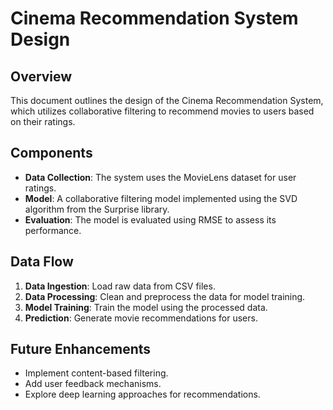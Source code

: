 # Cinema Recommendation System Design

## Overview
This document outlines the design of the Cinema Recommendation System, which utilizes collaborative filtering to recommend movies to users based on their ratings.

## Components
- **Data Collection**: The system uses the MovieLens dataset for user ratings.
- **Model**: A collaborative filtering model implemented using the SVD algorithm from the Surprise library.
- **Evaluation**: The model is evaluated using RMSE to assess its performance.

## Data Flow
1. **Data Ingestion**: Load raw data from CSV files.
2. **Data Processing**: Clean and preprocess the data for model training.
3. **Model Training**: Train the model using the processed data.
4. **Prediction**: Generate movie recommendations for users.

## Future Enhancements
- Implement content-based filtering.
- Add user feedback mechanisms.
- Explore deep learning approaches for recommendations.

